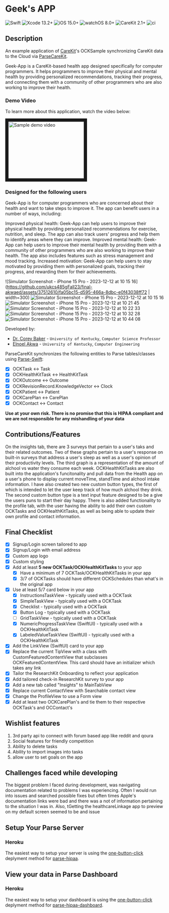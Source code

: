 <!--
Name of your final project
-->
# Geek's APP
![Swift](https://img.shields.io/badge/swift-5.5-brightgreen.svg) ![Xcode 13.2+](https://img.shields.io/badge/xcode-13.2%2B-blue.svg) ![iOS 15.0+](https://img.shields.io/badge/iOS-15.0%2B-blue.svg) ![watchOS 8.0+](https://img.shields.io/badge/watchOS-8.0%2B-blue.svg) ![CareKit 2.1+](https://img.shields.io/badge/CareKit-2.1%2B-red.svg) ![ci](https://github.com/netreconlab/CareKitSample-ParseCareKit/workflows/ci/badge.svg?branch=main)

## Description
<!--
Give a short description on what your project accomplishes and what tools is uses. Basically, what problems does it solve and why it's different from other apps in the app store.
-->
An example application of [CareKit](https://github.com/carekit-apple/CareKit)'s OCKSample synchronizing CareKit data to the Cloud via [ParseCareKit](https://github.com/netreconlab/ParseCareKit).

Geek-App is a CareKit-based health app designed specifically for computer programmers. It helps programmers to improve their physical and mental health by providing personalized recommendations, tracking their progress, and connecting them with a community of other programmers who are also working to improve their health.



### Demo Video
<!--
Add the public link to your YouTube or video posted elsewhere.
-->
To learn more about this application, watch the video below:

<a href="https://www.youtube.com/watch?feature=player_embedded&v=5tL2P1MByJI" target="_blank"><img src="http://img.youtube.com/vi/5tL2P1MByJI/0.jpg" 
alt="Sample demo video" width="240" height="180" border="10" /></a>

### Designed for the following users
<!--
Describe the types of users your app is designed for and who will benefit from your app.
-->
Geek-App is for computer programmers who are concerned about their health and want to take steps to improve it. The app can benefit users in a number of ways, including:

Improved physical health: Geek-App can help users to improve their physical health by providing personalized recommendations for exercise, nutrition, and sleep. The app can also track users' progress and help them to identify areas where they can improve.
Improved mental health: Geek-App can help users to improve their mental health by providing them with a community of other programmers who are also working to improve their health. The app also includes features such as stress management and mood tracking.
Increased motivation: Geek-App can help users to stay motivated by providing them with personalized goals, tracking their progress, and rewarding them for their achievements.
<!--
In addition, you can drop screenshots directly into your README file to add them to your README. Take these from your presentations.
-->
![Simulator Screenshot - iPhone 15 Pro - 2023-12-12 at 10 15 16](https://github.com/ukcs485gFall23/final-akwaed/assets/37512610/fa05bc15-d595-466a-8dbc-e0f43038ff72 | width=300)
![Simulator Screenshot - iPhone 15 Pro - 2023-12-12 at 10 15 16](https://github.com/ukcs485gFall23/final-akwaed/assets/37512610/fa05bc15-d595-466a-8dbc-e0f43038ff72)
![Simulator Screenshot - iPhone 15 Pro - 2023-12-12 at 10 21 45](https://github.com/ukcs485gFall23/final-akwaed/assets/37512610/1d4d4db9-6c12-49bb-ab87-15a2fdc21db2)
![Simulator Screenshot - iPhone 15 Pro - 2023-12-12 at 10 22 33](https://github.com/ukcs485gFall23/final-akwaed/assets/37512610/22907d35-0714-4d1c-8bba-a6fb74bdc6f4)
![Simulator Screenshot - iPhone 15 Pro - 2023-12-12 at 10 32 28](https://github.com/ukcs485gFall23/final-akwaed/assets/37512610/cb92106f-9453-49aa-ada1-0c8fbdaa7464)
![Simulator Screenshot - iPhone 15 Pro - 2023-12-12 at 10 44 08](https://github.com/ukcs485gFall23/final-akwaed/assets/37512610/0ccf43ba-4e7f-4f62-95cc-db7313c6fbc3)

<!--
List all of the members who developed the project and
link to each members respective GitHub profile
-->
Developed by: 
- [Dr. Corey Baker](https://github.com/cbaker6) - `University of Kentucky`, `Computer Science Professor`
- [Elnoel Akwa](https://github.com/akwaed) - `University of Kentucky`, `Computer Engineering`

ParseCareKit synchronizes the following entities to Parse tables/classes using [Parse-Swift](https://github.com/parse-community/Parse-Swift):

- [x] OCKTask <-> Task
- [x] OCKHealthKitTask <-> HealthKitTask 
- [x] OCKOutcome <-> Outcome
- [x] OCKRevisionRecord.KnowledgeVector <-> Clock
- [x] OCKPatient <-> Patient
- [x] OCKCarePlan <-> CarePlan
- [x] OCKContact <-> Contact

**Use at your own risk. There is no promise that this is HIPAA compliant and we are not responsible for any mishandling of your data**

<!--
What features were added by you, this should be descriptions of features added from the [Code](https://uk.instructure.com/courses/2030626/assignments/11151475) and [Demo](https://uk.instructure.com/courses/2030626/assignments/11151413) parts of the final. Feel free to add any figures that may help describe a feature. Note that there should be information here about how the OCKTask/OCKHealthTask's and OCKCarePlan's you added pertain to your app.
-->
## Contributions/Features
On the insights tab, there are 3 surveys that pertain to a user's taks and their related outcomes. Two of these graphs pertain to a user's response on built-in surveys that address a user's sleep as well as a user's opinion of their productivity levels. The third graph is a representation of the amount of alchool vs water they consume each week. OCKHealthKitTasks are also built into the application's funcitonality and pull data from the Health app on a user's phone to display current moveTime, standTime and alchool intake information. I have also created two new custom button types, the first of which is intended to let the user keep track of how much alchool they drink. The second custom button type is a text input feature designed to be a give the users puns to start their day happy. There is also added functionality to the profile tab, with the user having the ability to add their own custom OCKTasks and OCKHealthKitTasks, as well as being able to update their own profile and contact information.
## Final Checklist
<!--
This is from the checkist from the final [Code](https://uk.instructure.com/courses/2030626/assignments/11151475). You should mark completed items with an x and leave non-completed items empty
-->
- [x] Signup/Login screen tailored to app
- [x] Signup/Login with email address
- [x] Custom app logo
- [x] Custom styling
- [x] Add at least **5 new OCKTask/OCKHealthKitTasks** to your app
  - [x] Have a minimum of 7 OCKTask/OCKHealthKitTasks in your app
  - [x] 3/7 of OCKTasks should have different OCKSchedules than what's in the original app
- [x] Use at least 5/7 card below in your app
  - [x] InstructionsTaskView - typically used with a OCKTask
  - [x] SimpleTaskView - typically used with a OCKTask
  - [x] Checklist - typically used with a OCKTask
  - [x] Button Log - typically used with a OCKTask
  - [ ] GridTaskView - typically used with a OCKTask
  - [x] NumericProgressTaskView (SwiftUI) - typically used with a OCKHealthKitTask
  - [x] LabeledValueTaskView (SwiftUI) - typically used with a OCKHealthKitTask
- [x] Add the LinkView (SwiftUI) card to your app
- [x] Replace the current TipView with a class with CustomFeaturedContentView that subclasses OCKFeaturedContentView. This card should have an initializer which takes any link
- [x] Tailor the ResearchKit Onboarding to reflect your application
- [x] Add tailored check-in ResearchKit survey to your app
- [x] Add a new tab called "Insights" to MainTabView
- [x] Replace current ContactView with Searchable contact view
- [x] Change the ProfileView to use a Form view
- [x] Add at least two OCKCarePlan's and tie them to their respective OCKTask's and OCContact's 

## Wishlist features
<!--
Describe at least 3 features you want to add in the future before releasing your app in the app-store
-->
1. 3rd party api to connect with forum based app like reddit and qoura
2. Social features for friendly competition
3. Ability to delete tasks
4. Ability to import images into tasks
5. allow user to set goals on the app

## Challenges faced while developing
<!--
Describe any challenges you faced with learning Swift, your baseline app, or adding features. You can describe how you overcame them.
-->
The biggest problem I faced during development, was  navigating documentation related to problems I was experiencing. Often I would run into issues and searched possible fixes but often times Apple's documentation links were bad and there was a not of information pertaining to the situation I was in. Also, tGetting the healthcareLinkage app to preview on my default screen seemed to be and issue

## Setup Your Parse Server

### Heroku
The easiest way to setup your server is using the [one-button-click](https://github.com/netreconlab/parse-hipaa#heroku) deplyment method for [parse-hipaa](https://github.com/netreconlab/parse-hipaa).


## View your data in Parse Dashboard

### Heroku
The easiest way to setup your dashboard is using the [one-button-click](https://github.com/netreconlab/parse-hipaa-dashboard#heroku) deplyment method for [parse-hipaa-dashboard](https://github.com/netreconlab/parse-hipaa-dashboard).
